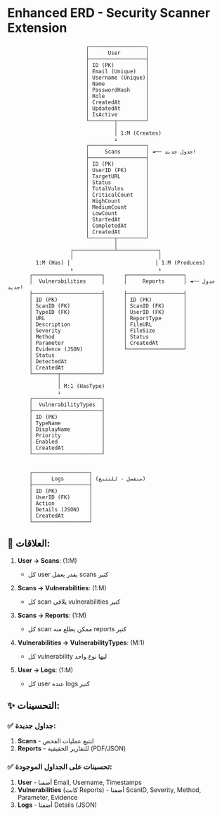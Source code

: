 # Enhanced ERD - Security Scanner Extension

```
                         ┌──────────────────┐
                         │      User        │
                         ├──────────────────┤
                         │ ID (PK)          │
                         │ Email (Unique)   │
                         │ Username (Unique)│
                         │ Name             │
                         │ PasswordHash     │
                         │ Role             │
                         │ CreatedAt        │
                         │ UpdatedAt        │
                         │ IsActive         │
                         └────────┬─────────┘
                                  │
                                  │ 1:M (Creates)
                                  ↓
                         ┌──────────────────┐
                         │     Scans        │ ◄── جدول جديد!
                         ├──────────────────┤
                         │ ID (PK)          │
                         │ UserID (FK)      │
                         │ TargetURL        │
                         │ Status           │
                         │ TotalVulns       │
                         │ CriticalCount    │
                         │ HighCount        │
                         │ MediumCount      │
                         │ LowCount         │
                         │ StartedAt        │
                         │ CompletedAt      │
                         │ CreatedAt        │
                         └────────┬─────────┘
                                  │
                    ┌─────────────┴─────────────┐
                    │                           │
         1:M (Has) │                           │ 1:M (Produces)
                    ↓                           ↓
       ┌──────────────────────┐      ┌──────────────────┐
       │  Vulnerabilities     │      │     Reports      │ ◄── جدول جديد!
       ├──────────────────────┤      ├──────────────────┤
       │ ID (PK)              │      │ ID (PK)          │
       │ ScanID (FK)          │      │ ScanID (FK)      │
       │ TypeID (FK)          │      │ UserID (FK)      │
       │ URL                  │      │ ReportType       │
       │ Description          │      │ FileURL          │
       │ Severity             │      │ FileSize         │
       │ Method               │      │ Status           │
       │ Parameter            │      │ CreatedAt        │
       │ Evidence (JSON)      │      └──────────────────┘
       │ Status               │
       │ DetectedAt           │
       │ CreatedAt            │
       └────────┬─────────────┘
                │
                │ M:1 (HasType)
                ↓
       ┌──────────────────────┐
       │  VulnerabilityTypes  │
       ├──────────────────────┤
       │ ID (PK)              │
       │ TypeName             │
       │ DisplayName          │
       │ Priority             │
       │ Enabled              │
       │ CreatedAt            │
       └──────────────────────┘


       ┌──────────────────┐
       │      Logs        │ (منفصل - للتتبع)
       ├──────────────────┤
       │ ID (PK)          │
       │ UserID (FK)      │
       │ Action           │
       │ Details (JSON)   │
       │ CreatedAt        │
       └──────────────────┘
```

## 🔗 العلاقات:

1. **User → Scans**: (1:M)
   - كل user يقدر يعمل scans كتير

2. **Scans → Vulnerabilities**: (1:M)
   - كل scan يلاقي vulnerabilities كتير

3. **Scans → Reports**: (1:M)
   - كل scan ممكن يطلع منه reports كتير

4. **Vulnerabilities → VulnerabilityTypes**: (M:1)
   - كل vulnerability ليها نوع واحد

5. **User → Logs**: (1:M)
   - كل user عنده logs كتير

## ✨ التحسينات:

### ✅ جداول جديدة:
1. **Scans** - لتتبع عمليات الفحص
2. **Reports** - للتقارير الحقيقية (PDF/JSON)

### ✅ تحسينات على الجداول الموجودة:
1. **User** - أضفنا Email, Username, Timestamps
2. **Vulnerabilities** (كانت Reports) - أضفنا ScanID, Severity, Method, Parameter, Evidence
3. **Logs** - أضفنا Details (JSON)

